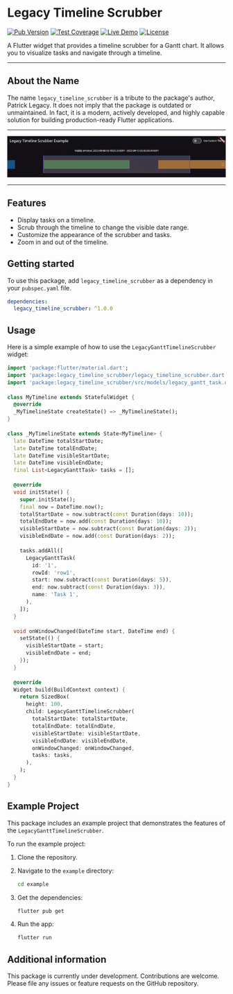 # Legacy Timeline Scrubber

[![Pub Version](https://img.shields.io/pub/v/legacy_timeline_scrubber)](https://pub.dev/packages/legacy_timeline_scrubber)
[![Test Coverage](https://img.shields.io/badge/coverage-96%25-brightgreen)](#)
[![Live Demo](https://img.shields.io/badge/live-demo-brightgreen)](https://barneysspeedshop.github.io/legacy_timeline_scrubber/)
[![License](https://img.shields.io/badge/license-MIT-blue.svg)](https://opensource.org/licenses/MIT)

A Flutter widget that provides a timeline scrubber for a Gantt chart. It allows you to visualize tasks and navigate through a timeline.

---

## About the Name

The name `legacy_timeline_scrubber` is a tribute to the package's author, Patrick Legacy. It does not imply that the package is outdated or unmaintained. In fact, it is a modern, actively developed, and highly capable solution for building production-ready Flutter applications.

---

![example](https://raw.githubusercontent.com/barneysspeedshop/legacy_timeline_scrubber/main/example.gif)

---

## Features

*   Display tasks on a timeline.
*   Scrub through the timeline to change the visible date range.
*   Customize the appearance of the scrubber and tasks.
*   Zoom in and out of the timeline.

## Getting started

To use this package, add `legacy_timeline_scrubber` as a dependency in your `pubspec.yaml` file.

```yaml
dependencies:
  legacy_timeline_scrubber: ^1.0.0
```

## Usage

Here is a simple example of how to use the `LegacyGanttTimelineScrubber` widget:

```dart
import 'package:flutter/material.dart';
import 'package:legacy_timeline_scrubber/legacy_timeline_scrubber.dart';
import 'package:legacy_timeline_scrubber/src/models/legacy_gantt_task.dart';

class MyTimeline extends StatefulWidget {
  @override
  _MyTimelineState createState() => _MyTimelineState();
}

class _MyTimelineState extends State<MyTimeline> {
  late DateTime totalStartDate;
  late DateTime totalEndDate;
  late DateTime visibleStartDate;
  late DateTime visibleEndDate;
  final List<LegacyGanttTask> tasks = [];

  @override
  void initState() {
    super.initState();
    final now = DateTime.now();
    totalStartDate = now.subtract(const Duration(days: 10));
    totalEndDate = now.add(const Duration(days: 10));
    visibleStartDate = now.subtract(const Duration(days: 2));
    visibleEndDate = now.add(const Duration(days: 2));

    tasks.addAll([
      LegacyGanttTask(
        id: '1',
        rowId: 'row1',
        start: now.subtract(const Duration(days: 5)),
        end: now.subtract(const Duration(days: 3)),
        name: 'Task 1',
      ),
    ]);
  }

  void onWindowChanged(DateTime start, DateTime end) {
    setState(() {
      visibleStartDate = start;
      visibleEndDate = end;
    });
  }

  @override
  Widget build(BuildContext context) {
    return SizedBox(
      height: 100,
      child: LegacyGanttTimelineScrubber(
        totalStartDate: totalStartDate,
        totalEndDate: totalEndDate,
        visibleStartDate: visibleStartDate,
        visibleEndDate: visibleEndDate,
        onWindowChanged: onWindowChanged,
        tasks: tasks,
      ),
    );
  }
}
```

## Example Project

This package includes an example project that demonstrates the features of the `LegacyGanttTimelineScrubber`.

To run the example project:

1.  Clone the repository.
2.  Navigate to the `example` directory:

    ```bash
    cd example
    ```

3.  Get the dependencies:

    ```bash
    flutter pub get
    ```

4.  Run the app:

    ```bash
    flutter run
    ```

## Additional information

This package is currently under development. Contributions are welcome. Please file any issues or feature requests on the GitHub repository.